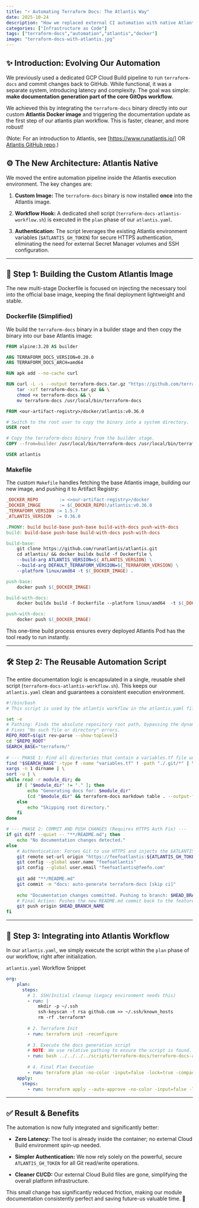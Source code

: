 ```yaml
---
title: "⚡️ Automating Terraform Docs: The Atlantis Way"
date: 2025-10-24
description: "How we replaced external CI automation with native Atlantis workflows for faster, more robust documentation generation using custom Docker images"
categories: ["Infrastructure as Code"]
tags: ["terraform-docs","automation","atlantis","docker"]
image: "terraform-docs-with-atlantis.jpg"
---
```


## ✨ Introduction: Evolving Our Automation

We previously used a dedicated GCP Cloud Build pipeline to run `terraform-docs` and commit changes back to GitHub. While functional, it was a separate system, introducing latency and complexity. The goal was simple: **make documentation generation part of the core GitOps workflow.**

We achieved this by integrating the `terraform-docs` binary directly into our custom **Atlantis Docker image** and triggering the documentation update as the first step of our atlantis plan workflow. This is faster, cleaner, and more robust!

(Note: For an introduction to Atlantis, see [https://www.runatlantis.io/] OR [Atlantis GitHub repo](https://github.com/runatlantis/atlantis).)

## ⚙️ The New Architecture: Atlantis Native

We moved the entire automation pipeline inside the Atlantis execution environment. The key changes are:

1. **Custom Image:** The `terraform-docs` binary is now installed **once** into the Atlantis image.

2. **Workflow Hook:** A dedicated shell script (`terraform-docs-atlantis-workflow.sh`) is executed in the `plan` phase of our `atlantis.yaml`.

3. **Authentication:** The script leverages the existing Atlantis environment variables (`$ATLANTIS_GH_TOKEN`) for secure HTTPS authentication, eliminating the need for external Secret Manager volumes and SSH configuration.

---

## 🐳 Step 1: Building the Custom Atlantis Image

The new multi-stage Dockerfile is focused on injecting the necessary tool into the official base image, keeping the final deployment lightweight and stable.

### Dockerfile (Simplified)

We build the `terraform-docs` binary in a builder stage and then copy the binary into our base Atlantis image:

```Dockerfile
FROM alpine:3.20 AS builder

ARG TERRAFORM_DOCS_VERSION=0.20.0
ARG TERRAFORM_DOCS_ARCH=amd64

RUN apk add --no-cache curl

RUN curl -L -s --output terraform-docs.tar.gz "https://github.com/terraform-docs/terraform-docs/releases/download/v${TERRAFORM_DOCS_VERSION}/terraform-docs-v${TERRAFORM_DOCS_VERSION}-linux-${TERRAFORM_DOCS_ARCH}.tar.gz" && \
    tar -xzf terraform-docs.tar.gz && \
    chmod +x terraform-docs && \
    mv terraform-docs /usr/local/bin/terraform-docs

FROM <our-artifact-registry>/docker/atlantis:v0.36.0

# Switch to the root user to copy the binary into a system directory.
USER root

# Copy the terraform-docs binary from the builder stage.
COPY --from=builder /usr/local/bin/terraform-docs /usr/local/bin/terraform-docs

USER atlantis
```

### Makefile

The custom `Makefile` handles fetching the base Atlantis image, building our new image, and pushing it to Artifact Registry:

```Makefile
_DOCKER_REPO        := <>our-artifact-registry>/docker
_DOCKER_IMAGE       := $(_DOCKER_REPO)/atlantis:v0.36.0
_TERRAFORM_VERSION := 1.5.7
_ATLANTIS_VERSION  := 0.36.0

.PHONY: build build-base push-base build-with-docs push-with-docs
build: build-base push-base build-with-docs push-with-docs

build-base:
    git clone https://github.com/runatlantis/atlantis.git
    cd atlantis/ && docker buildx build -f Dockerfile \
    --build-arg ATLANTIS_VERSION=${_ATLANTIS_VERSION} \
    --build-arg DEFAULT_TERRAFORM_VERSION=${_TERRAFORM_VERSION} \
    --platform linux/amd64 -t $(_DOCKER_IMAGE) .

push-base:
    docker push $(_DOCKER_IMAGE)

build-with-docs:
    docker buildx build -f Dockerfile --platform linux/amd64  -t $(_DOCKER_IMAGE) .

push-with-docs:
    docker push $(_DOCKER_IMAGE)
```

This one-time build process ensures every deployed Atlantis Pod has the tool ready to run instantly.

---

## 🛠️ Step 2: The Reusable Automation Script

The entire documentation logic is encapsulated in a single, reusable shell script (`terraform-docs-atlantis-workflow.sh`). This keeps our `atlantis.yaml` clean and guarantees a consistent execution environment.

```bash
#!/bin/bash
# This script is used by the atlantis workflow in the atlantis.yaml file

set -e
# Pathing: Finds the absolute repository root path, bypassing the dynamic PR number in the Atlantis workspace path.
# Fixes "No such file or directory" errors.
REPO_ROOT=$(git rev-parse --show-toplevel)
cd "$REPO_ROOT"
SEARCH_BASE="terraform/"
    
# --- PHASE 1: Find all directories that contain a variables.tf file under the base path
find "$SEARCH_BASE" -type f -name "variables.tf" ! -path "./.git/*" | \
xargs -n 1 dirname | \
sort -u | \
while read -r module_dir; do
    if [ "$module_dir" != "." ]; then
        echo "Generating docs for: $module_dir"
        (cd "$module_dir" && terraform-docs markdown table . --output-file README.md)
    else
        echo "Skipping root directory."
    fi
done

# --- PHASE 2: COMMIT AND PUSH CHANGES (Requires HTTPS Auth Fix) ---
if git diff --quiet -- "**/README.md"; then
    echo "No documentation changes detected."
else
    # Authentication: Forces Git to use HTTPS and injects the $ATLANTIS_GH_TOKEN directly into the URL.
    git remote set-url origin "https://feefoatlantis:${ATLANTIS_GH_TOKEN}@github.com/feefo/platform.git"
    git config --global user.name "feefoatlantis"
    git config --global user.email "feefoatlantis@feefo.com"
      
    git add "**/README.md"
    git commit -m "docs: auto-generate terraform-docs [skip ci]"
      
    echo "Documentation changes committed. Pushing to branch: $HEAD_BRANCH_NAME"
    # Final Action: Pushes the new README.md commit back to the feature branch.
    git push origin $HEAD_BRANCH_NAME
fi
```

---

## 🚀 Step 3: Integrating into Atlantis Workflow

In our `atlantis.yaml`, we simply execute the script within the `plan` phase of our workflow, right after initialization.

`atlantis.yaml` Workflow Snippet

```yaml
org:
    plan:
      steps:
        # 1. SSH/Initial cleanup (Legacy environment needs this)
        - run: |
            mkdir -p ~/.ssh
            ssh-keyscan -t rsa github.com >> ~/.ssh/known_hosts
            rm -rf .terraform*
            
        # 2. Terraform Init
        - run: terraform init -reconfigure
        
        # 3. Execute the docs generation script
        # NOTE: We use relative pathing to ensure the script is found.
        - run: bash ../../../../scripts/terraform-docs/terraform-docs-atlantis-workflow.sh
        
        # 4. Final Plan Execution
        - run: terraform plan -no-color -input=false -lock=true -compact-warnings
    apply:
      steps:
        - run: terraform apply --auto-approve -no-color -input=false -lock=true -compact-warnings
```

---

## ✅ Result & Benefits

The automation is now fully integrated and significantly better:

- **Zero Latency:** The tool is already inside the container; no external Cloud Build environment spin-up needed.

- **Simpler Authentication:** We now rely solely on the powerful, secure `ATLANTIS_GH_TOKEN` for all Git read/write operations.

- **Cleaner CI/CD:** Our external Cloud Build files are gone, simplifying the overall platform infrastructure.

This small change has significantly reduced friction, making our module documentation consistently perfect and saving future-us valuable time. 🧘